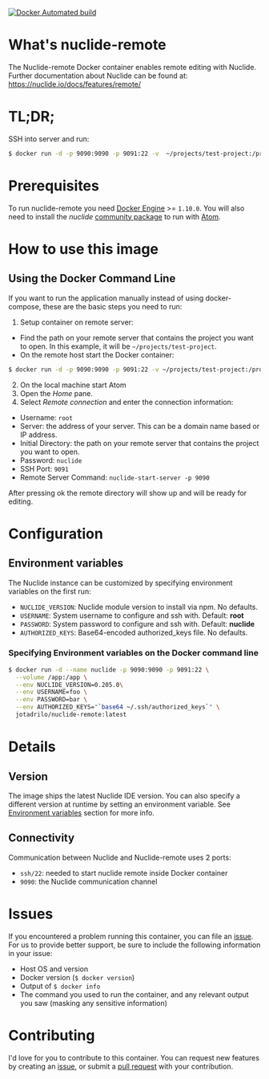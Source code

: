 [![Docker Automated build](https://img.shields.io/docker/automated/jrottenberg/ffmpeg.svg)](https://hub.docker.com/r/joseajp/nuclide-remote/)

# What's nuclide-remote
The Nuclide-remote Docker container enables remote editing with Nuclide.
Further documentation about Nuclide can be found at:
https://nuclide.io/docs/features/remote/

# TL;DR;

SSH into server and run:
```bash
$ docker run -d -p 9090:9090 -p 9091:22 -v  ~/projects/test-project:/projects/test-project --name nuclide-remote  jotadrilo/nuclide-remote:latest
```

# Prerequisites

To run nuclide-remote you need [Docker Engine](https://www.docker.com/products/docker-engine) >= `1.10.0`. You will also need to install the *nuclide* [community package](https://nuclide.io/docs/features/remote/) to run with [Atom](https://atom.io/).

# How to use this image

## Using the Docker Command Line

If you want to run the application manually instead of using docker-compose, these are the basic steps you need to run:

1.  Setup container on remote server:
  - Find the path on your remote server that contains the project you want to open. In this example, it will be `~/projects/test-project`.
  - On the remote host start the Docker container:
  ```bash
  $ docker run -d -p 9090:9090 -p 9091:22 -v ~/projects/test-project:/projects/test-project --name nuclide-remote jotadrilo/nuclide-remote:latest
  ```

2. On the local machine start Atom
3. Open the *Home* pane.
4. Select *Remote connection* and enter the connection information:

- Username: `root`
- Server: the address of your server. This can be a domain name based or IP address.
- Initial Directory: the path on your remote server that contains the project you want to open.
- Password: `nuclide`
- SSH Port: `9091`
- Remote Server Command: `nuclide-start-server -p 9090`

After pressing ok the remote directory will show up and will be ready for editing.

# Configuration

## Environment variables

The Nuclide instance can be customized by specifying environment variables on the first run:

- `NUCLIDE_VERSION`: Nuclide module version to install via npm. No defaults.
- `USERNAME`: System username to configure and ssh with. Default: **root**
- `PASSWORD`: System password to configure and ssh with. Default: **nuclide**
- `AUTHORIZED_KEYS`: Base64-encoded authorized_keys file. No defaults.

### Specifying Environment variables on the Docker command line

```bash
$ docker run -d --name nuclide -p 9090:9090 -p 9091:22 \
  --volume /app:/app \
  --env NUCLIDE_VERSION=0.205.0\
  --env USERNAME=foo \
  --env PASSWORD=bar \
  --env AUTHORIZED_KEYS="`base64 ~/.ssh/authorized_keys`" \
  jotadrilo/nuclide-remote:latest
```

# Details

## Version

The image ships the latest Nuclide IDE version. You can also specify a different version at runtime by setting an environment variable. See [Environment variables](#environment-variables) section for more info.

## Connectivity

Communication between Nuclide and Nuclide-remote uses 2 ports:

- `ssh/22`: needed to start nuclide remote inside Docker container
- `9090`: the Nuclide communication channel

# Issues

If you encountered a problem running this container, you can file an [issue](https://github.com/jotadrilo/nuclide-remote/issues). For us to provide better support, be sure to include the following information in your issue:

- Host OS and version
- Docker version (`$ docker version`)
- Output of `$ docker info`
- The command you used to run the container, and any relevant output you saw (masking any sensitive information)

# Contributing

I'd love for you to contribute to this container. You can request new features by creating an [issue](https://github.com/jotadrilo/nuclide-remote/issues), or submit a [pull request](https://github.com/jotadrilo/nuclide-remote/pulls) with your contribution.
